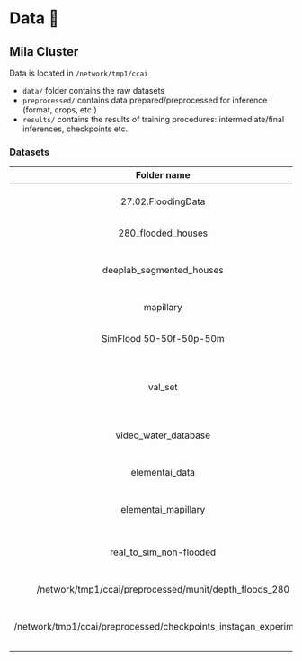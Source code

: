 # Data 💾

## Mila Cluster

Data is located in `/network/tmp1/ccai`

* `data/` folder contains the raw datasets
* `preprocessed/` contains data prepared/preprocessed for inference (format, crops, etc.)
* `results/` contains the results of training procedures: intermediate/final inferences, checkpoints etc.


### Datasets

|Folder name|description|
|:---------:|:----------|
|27.02.FloodingData|First version of the dataset with open-access images of houses and flooded areas. Includes images of Venice and some donated by a photographer|
|280_flooded_houses| 280 images of flooded houses segmented by the ccai team with LabelBox. Masks are binary|
|deeplab_segmented_houses|Images of houses from the 1k dataset segmented by deeplab: ground labels are merged together to create a binary mask. Labels merged as ground: Road, sidewalk, terrain. More info in [floods-gans/ground_segmentation](https://github.com/cc-ai/floods-gans/tree/master/ground_segmentation)|
|mapillary|dataset w/ labels, instances and panoptic segmentation https://research.mapillary.com/|
|SimFlood 50-50f-50p-50m|50 Synthetic images of flooded/non-flooded pairs + pink images (where the water is) + masks (where the pink was -> see pink_to_mask.py in various scripts)|
|val_set|CCAI's validation set: Currently, the validation set consists of 50 streetview images (random selection of coordinates) but it's made sure that images are from urban/suburban areas and contain atleast one house/building (mostly from urban)|
|video_water_database|Images with masks from Water Detection through Spatio-Temporal Invariant Descriptors, http://isis-data.science.uva.nl/mettes/VideoWaterDatabase.tar.gz|
|elementai_data|Simulated data from Element AI: Contains 10K images without stormy weather in trainA and 10K images with stormy weather in trainB|
|elementai_mapillary|Data for Domain Adaptation : Contains 10K images from Element AI without stormy weather in trainA and 18K images (across seasons) from mapillary dataset in trainB|
|real_to_sim_non-flooded|Data for Real-to-Sim non-flooded style transfer : Contains 1136 real non-flooded images(Cityscapes 982 + streetview 154) in trainA and 10K images from Element AI without stormy weather in trainB|
|/network/tmp1/ccai/preprocessed/munit/depth_floods_280| Data for MUNIT-LOMIT : Exact details of how the data is being used is mentioned in the config file [here](https://github.com/cc-ai/floods-gans/blob/master/lomit_munit/configs/street2flood_list.yaml).|
|/network/tmp1/ccai/preprocessed/checkpoints_instagan_experiments| Checkpoints for various experiments with InstaGAN on different kinds of datasets : The best results are obtained with checkpoints in folder /depth_flood_280_exps/depth_floods_280_instagan_exp1|








